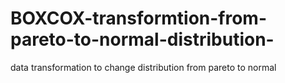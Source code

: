 # BOXCOX-transformtion-from-pareto-to-normal-distribution-
data transformation to change distribution from pareto to normal 
